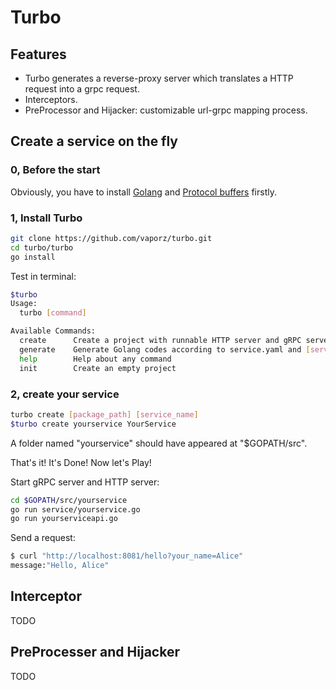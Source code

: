 # Turbo
## Features
 * Turbo generates a reverse-proxy server which translates a HTTP request into a grpc request.
 * Interceptors.
 * PreProcessor and Hijacker: customizable url-grpc mapping process.
## Create a service on the fly
### 0, Before the start
Obviously, you have to install [Golang](https://golang.org) and [Protocol buffers](https://developers.google.com/protocol-buffers/) firstly.
### 1, Install Turbo
```sh
git clone https://github.com/vaporz/turbo.git
cd turbo/turbo
go install
```
Test in terminal:
```sh
$turbo
Usage:
  turbo [command]

Available Commands:
  create      Create a project with runnable HTTP server and gRPC server
  generate    Generate Golang codes according to service.yaml and [service_name].proto
  help        Help about any command
  init        Create an empty project
```
### 2, create your service
```sh
turbo create [package_path] [service_name]
$turbo create yourservice YourService
```
A folder named "yourservice" should have appeared at "$GOPATH/src".

That's it! It's Done! Now let's Play!

Start gRPC server and HTTP server:
```sh
cd $GOPATH/src/yourservice
go run service/yourservice.go
go run yourserviceapi.go
```
Send a request:
```sh
$ curl "http://localhost:8081/hello?your_name=Alice"
message:"Hello, Alice"
```

## Interceptor
 TODO
## PreProcesser and Hijacker
 TODO
